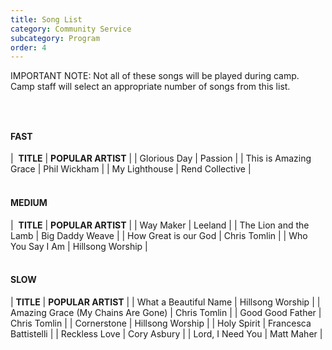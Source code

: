 ```yaml
---
title: Song List
category: Community Service
subcategory: Program
order: 4
---
```


IMPORTANT NOTE: Not all of these songs will be played during camp. Camp staff will select an appropriate number of songs from this list.

### &nbsp;

#### **FAST**

| &nbsp;**TITLE** | **POPULAR ARTIST** |
| Glorious Day | Passion |
| This is Amazing Grace | Phil Wickham |
| My Lighthouse | Rend Collective |

#### <br>MEDIUM

| &nbsp;**TITLE** | **POPULAR ARTIST** |
| Way Maker | Leeland |
| The Lion and the Lamb | Big Daddy Weave |
| How Great is our God | Chris Tomlin |
| Who You Say I Am | Hillsong Worship |

#### <br>SLOW

| **TITLE** | **POPULAR ARTIST** |
| What a Beautiful Name | Hillsong Worship |
| Amazing Grace (My Chains Are Gone) | Chris Tomlin |
| Good Good Father | Chris Tomlin |
| Cornerstone | Hillsong Worship |
| Holy Spirit | Francesca Battistelli |
| Reckless Love | Cory Asbury |
| Lord, I Need You | Matt Maher |
